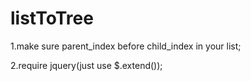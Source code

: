 listToTree
==========
1.make sure parent_index before child_index in your list;

2.require jquery(just use $.extend());
